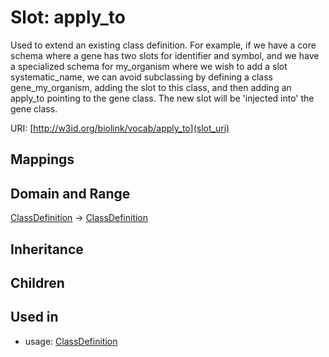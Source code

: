 # Slot: apply_to


Used to extend an existing class definition. For example, if we have a core schema where a gene has two slots for identifier and symbol, and we have a specialized schema for my_organism where we wish to add a slot systematic_name, we can avoid subclassing by defining a class gene_my_organism, adding the slot to this class, and then adding an apply_to pointing to the gene class. The new slot will be 'injected into' the gene class.

URI: [http://w3id.org/biolink/vocab/apply_to](slot_uri)
## Mappings

## Domain and Range

[ClassDefinition](ClassDefinition.md) -> [ClassDefinition](ClassDefinition.md)
## Inheritance

## Children

## Used in

 *  usage: [ClassDefinition](ClassDefinition.md)
